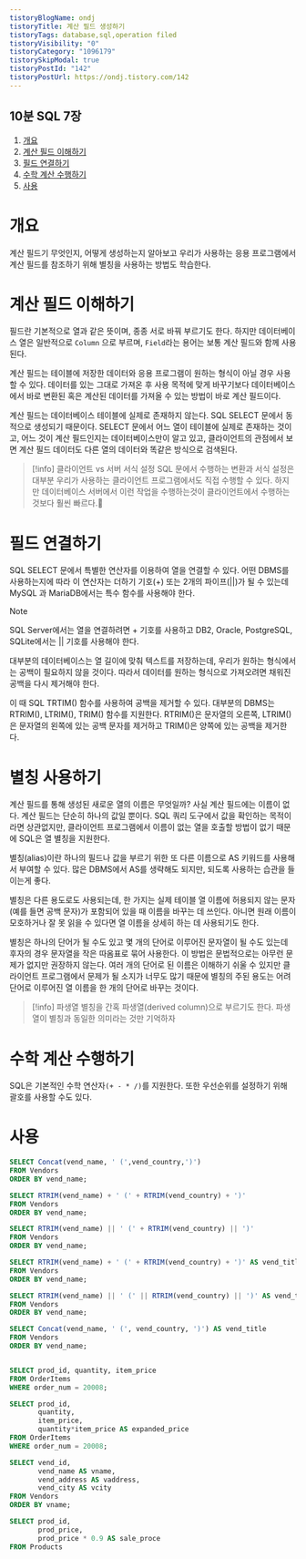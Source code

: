 ```yaml
---
tistoryBlogName: ondj
tistoryTitle: 계산 필드 생성하기
tistoryTags: database,sql,operation filed
tistoryVisibility: "0"
tistoryCategory: "1096179"
tistorySkipModal: true
tistoryPostId: "142"
tistoryPostUrl: https://ondj.tistory.com/142
---
```

## 10분 SQL 7장

1. [개요](#개요)
2. [계산 필드 이해하기](#계산-필드-이해하기)
3. [필드 연결하기](#필드-연결하기)
4. [수학 계산 수행하기](#수학-계산-수행하기)
5. [사용](#사용)


# 개요

계산 필드기 무엇인지, 어떻게 생성하는지 알아보고 우리가 사용하는 응용 프로그램에서 계산 필드를 참조하기 위해 별칭을 사용하는 방법도 학습한다.


# 계산 필드 이해하기


필드란 기본적으로 열과 같은 뜻이며, 종종 서로 바꿔 부르기도 한다.
하지만 데이터베이스 열은 일반적으로 `Column` 으로 부르며, `Field`라는 용어는 보통 계산 필드와 함께 사용된다.

계산 필드는 테이블에 저장한 데이터와 응용 프로그램이 원하는 형식이 아닐 경우 사용할 수 있다.
데이터를 있는 그대로 가져온 후 사용 목적에 맞게 바꾸기보다 데이터베이스에서 바로 변환된 혹은 계산된 데이터를 가져올 수 있는 방법이 바로 계산 필드이다.

계산 필드는 데이터베이스 테이블에 실제로 존재하지 않는다. SQL SELECT 문에서 동적으로 생성되기 때문이다. SELECT 문에서 어느 열이 테이블에 실제로 존재하는 것이고, 어느 것이 계산 필드인지는 데이터베이스만이 알고 있고, 클라이언트의 관점에서 보면 계산 필드 데이터도 다른 열의 데이터와 똑같은 방식으로 검색된다.

> [!info] 클라이언트 vs 서버 서식 설정 
> SQL 문에서 수행하는 변환과 서식 설정은 대부분 우리가 사용하는 클라이언트 프로그램에서도 직접 수행할 수 있다. 
> 하지만 데이터베이스 서버에서 이런 작업을 수행하는것이 클라이언트에서 수행하는 것보다 훨씬 빠르다.


# 필드 연결하기

SQL SELECT 문에서 특별한 연산자를 이용하여 열을 연결할 수 있다. 어떤 DBMS를 사용하는지에 따라 이 연산자는 더하기 기호(+) 또는 2개의 파이프(||)가 될 수 있는데 MySQL 과 MariaDB에서는 특수 함수를 사용해야 한다.

> [!NOTE]
> SQL Server에서는 열을 연결하려면 + 기호를 사용하고
> DB2, Oracle, PostgreSQL, SQLite에서는 || 기호를 사용해야 한다.

대부분의 데이터베이스는 열 길이에 맞춰 텍스트를 저장하는데, 우리가 원하는 형식에서는 공백이 필요하지 않을 것이다. 따라서 데이터를 원하는 형식으로 가져오려면 채워진 공백을 다시 제거해야 한다.

이 때 SQL TRTIM() 함수를 사용하여 공백을 제거할 수 있다.
대부분의 DBMS는 RTRIM(), LTRIM(), TRIM() 함수를 지원한다. RTRIM()은 문자열의 오른쪽, LTRIM()은 문자열의 왼쪽에 있는 공백 문자를 제거하고 TRIM()은 양쪽에 있는 공백을 제거한다.


# 별칭 사용하기

계산 필드를 통해 생성된 새로운 열의 이름은 무엇일까? 사실 계산 필드에는 이름이 없다.
계산 필드는 단순히 하나의 값일 뿐이다. SQL 쿼리 도구에서 값을 확인하는 목적이라면 상관없지만, 클라이언트 프로그램에서 이름이 없는 열을 호출할 방법이 없기 때문에 SQL은 열 별칭을 지원한다.

별칭(alias)이란 하나의 필드나 값을 부르기 위한 또 다른 이름으로 AS 키워드를 사용해서 부여할 수 있다.
많은 DBMS에서 AS를 생략해도 되지만, 되도록 사용하는 습관을 들이는게 좋다.

별칭은 다른 용도로도 사용되는데, 한 가지는 실제 테이블 열 이름에 허용되지 않는 문자(예를 들면 공백 문자)가 포함되어 있을 때 이름을 바꾸는 데 쓰인다. 아니면 원래 이름이 모호하거나 잘 못 읽을 수 있다면 열 이름을 상세히 하는 데 사용되기도 한다.

별칭은 하나의 단어가 될 수도 있고 몇 개의 단어로 이루어진 문자열이 될 수도 있는데 후자의 경우 문자열을 작은 따옴표로 묶어 사용한다. 이 방법은 문법적으로는 아무런 문제가 없지만 권장하지 않는다.
여러 개의 단어로 된 이름은 이해하기 쉬울 수 있지만 클라이언트 프로그램에서 문제가 될 소지가 너무도 많기 때문에 별칭의 주된 용도는 어려 단어로 이루어진 열 이름을 한 개의 단어로 바꾸는 것이다.

> [!info] 파생열
> 별칭을 간혹 파생열(derived column)으로 부르기도 한다. 파생열이 별칭과 동일한 의미라는 것만 기억하자

# 수학 계산 수행하기

SQL은 기본적인 수학 연산자`(+ - * /)`를 지원한다. 또한 우선순위를 설정하기 위해 괄호를 사용할 수도 있다.


# 사용

```SQL
SELECT Concat(vend_name, ' (',vend_country,')')
FROM Vendors
ORDER BY vend_name;

SELECT RTRIM(vend_name) + ' (' + RTRIM(vend_country) + ')'
FROM Vendors
ORDER BY vend_name;

SELECT RTRIM(vend_name) || ' (' + RTRIM(vend_country) || ')'
FROM Vendors
ORDER BY vend_name;

SELECT RTRIM(vend_name) + ' (' + RTRIM(vend_country) + ')' AS vend_title
FROM Vendors
ORDER BY vend_name;

SELECT RTRIM(vend_name) || ' (' || RTRIM(vend_country) || ')' AS vend_title
FROM Vendors
ORDER BY vend_name;

SELECT Concat(vend_name, ' (', vend_country, ')') AS vend_title
FROM Vendors
ORDER BY vend_name;


SELECT prod_id, quantity, item_price
FROM OrderItems
WHERE order_num = 20008;

SELECT prod_id,
	   quantity,
       item_price,
       quantity*item_price AS expanded_price
FROM OrderItems
WHERE order_num = 20008;

SELECT vend_id,
	   vend_name AS vname,
       vend_address AS vaddress,
       vend_city AS vcity
FROM Vendors
ORDER BY vname;

SELECT prod_id,
	   prod_price,
       prod_price * 0.9 AS sale_proce
FROM Products

```